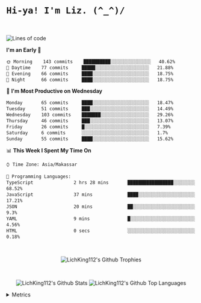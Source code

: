 
# `Hi-ya! I'm Liz. (^_^)/ `

<br>

<!--START_SECTION:waka-->
![Lines of code](https://img.shields.io/badge/From%20Hello%20World%20I%27ve%20Written-10470%20lines%20of%20code-blue)

**I'm an Early 🐤** 

```text
🌞 Morning    143 commits    ██████████░░░░░░░░░░░░░░░   40.62% 
🌆 Daytime    77 commits     █████░░░░░░░░░░░░░░░░░░░░   21.88% 
🌃 Evening    66 commits     ████░░░░░░░░░░░░░░░░░░░░░   18.75% 
🌙 Night      66 commits     ████░░░░░░░░░░░░░░░░░░░░░   18.75%

```
📅 **I'm Most Productive on Wednesday** 

```text
Monday       65 commits     ████░░░░░░░░░░░░░░░░░░░░░   18.47% 
Tuesday      51 commits     ███░░░░░░░░░░░░░░░░░░░░░░   14.49% 
Wednesday    103 commits    ███████░░░░░░░░░░░░░░░░░░   29.26% 
Thursday     46 commits     ███░░░░░░░░░░░░░░░░░░░░░░   13.07% 
Friday       26 commits     █░░░░░░░░░░░░░░░░░░░░░░░░   7.39% 
Saturday     6 commits      ░░░░░░░░░░░░░░░░░░░░░░░░░   1.7% 
Sunday       55 commits     ████░░░░░░░░░░░░░░░░░░░░░   15.62%

```


📊 **This Week I Spent My Time On** 

```text
⌚︎ Time Zone: Asia/Makassar

💬 Programming Languages: 
TypeScript               2 hrs 28 mins       █████████████████░░░░░░░░   68.52% 
JavaScript               37 mins             ████░░░░░░░░░░░░░░░░░░░░░   17.21% 
JSON                     20 mins             ██░░░░░░░░░░░░░░░░░░░░░░░   9.3% 
YAML                     9 mins              █░░░░░░░░░░░░░░░░░░░░░░░░   4.56% 
HTML                     0 secs              ░░░░░░░░░░░░░░░░░░░░░░░░░   0.18%

```


<!--END_SECTION:waka-->

<br>

  <p align="center">
    <img alt="LichKing112's Github Trophies" src="https://github-profile-trophy.vercel.app/?username=LichKing112&theme=onedark" />
  </p>
  
 <br>
 <p align="center">
    <img alt="LichKing112's Github Stats" src="https://github-readme-stats.vercel.app/api?username=lichking112&theme=gotham&show_icons=true" />
    <img alt="LichKing112's Github Top Languages" src="https://github-readme-stats.vercel.app/api/top-langs/?username=lichking112&theme=gotham&layout=compact" />
  </p>


<details>
  <summary>Metrics</summary>
  <br>
  <p align="center">
    <img alt="LichKing112's Github Metrics" src="https://github.com/LichKing112/LichKing112/blob/master/github-metrics.svg" />
  </p>
</details>



